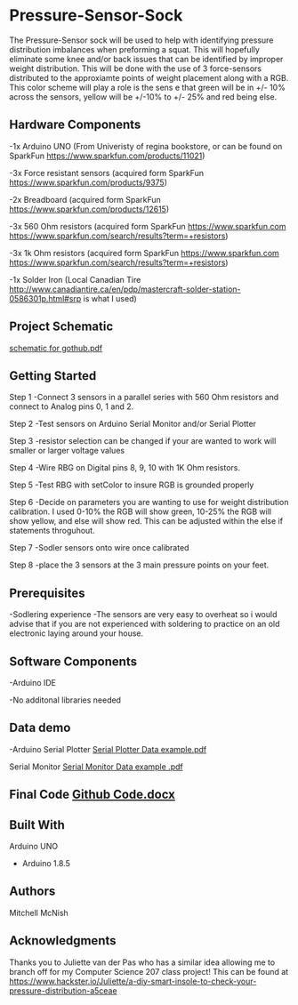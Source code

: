 # Pressure-Sensor-Sock
  The Pressure-Sensor sock will be used to help with identifying pressure distribution imbalances when preforming a squat. This will hopefully eliminate some knee and/or back issues that can be identified by improper weight distribution. This will be done with the use of 3 force-sensors distributed to the approxiamte points of weight placement along with a RGB. This color scheme will play a role is the sens e that green will be in +/- 10% across the sensors, yellow will be +/-10% to +/- 25% and red being else. 

## Hardware Components
  -1x Arduino UNO (From Univeristy of regina bookstore, or can be found on SparkFun https://www.sparkfun.com/products/11021)
  
  -3x Force resistant sensors  (acquired form SparkFun https://www.sparkfun.com/products/9375)
  
  -2x Breadboard (acquired form SparkFun https://www.sparkfun.com/products/12615)
  
  -3x 560 Ohm resistors (acquired form SparkFun https://www.sparkfun.com https://www.sparkfun.com/search/results?term=+resistors)
  
  -3x 1k Ohm resistors (acquired form SparkFun https://www.sparkfun.com https://www.sparkfun.com/search/results?term=+resistors)
  
  -1x Solder Iron (Local Canadian Tire http://www.canadiantire.ca/en/pdp/mastercraft-solder-station-0586301p.html#srp is what I used)
  
## Project Schematic 

[schematic for gothub.pdf](https://github.com/Mcnish15/Pressure-Sensor-Sock/files/1913147/schematic.for.gothub.pdf)



## Getting Started
Step 1 
  -Connect 3 sensors in a parallel series with 560 Ohm resistors  and connect to Analog pins 0, 1  and 2.
  
  
Step 2 
  -Test sensors on Arduino Serial Monitor and/or Serial Plotter
  
  
Step 3
  -resistor selection can be changed if your are wanted to work will smaller or larger voltage values 
  
  
Step 4
  -Wire RBG on Digital pins 8, 9, 10 with 1K Ohm resistors. 
  
  
Step 5
  -Test RBG with setColor to insure RGB is grounded properly 
  
  
Step 6
  -Decide on parameters you are wanting to use for weight distribution calibration. I used 0-10% the RGB will show green, 10-25% the RGB will show yellow, and else will show red. This can be adjusted within the else if statements throguhout. 
  
  
Step 7
  -Sodler sensors onto wire once calibrated
  
  
Step 8 
  -place the 3 sensors at the 3 main pressure points on your feet. 
  

## Prerequisites
  -Sodlering experience
    -The sensors are very easy to overheat so i would advise that if you are not experienced with soldering to practice on an               old electronic laying around your house. 
  


## Software Components
  -Arduino IDE
  
  -No additonal libraries needed 

## Data demo
  -Arduino Serial Plotter
  [Serial Plotter Data example.pdf](https://github.com/Mcnish15/Pressure-Sensor-Sock/files/1913168/Serial.Plotter.Data.example.pdf)
  
  
  Serial Monitor [Serial Monitor Data example .pdf](https://github.com/Mcnish15/Pressure-Sensor-Sock/files/1913173/Serial.Monitor.Data.example.pdf)

## Final Code  [Github Code.docx](https://github.com/Mcnish15/Pressure-Sensor-Sock/files/1913190/Github.Code.docx)

## Built With
  Arduino UNO
   - Arduino 1.8.5

## Authors

Mitchell McNish


## Acknowledgments

Thanks you to Juliette van der Pas who has a similar idea allowing me to branch off for my Computer Science 207 class project! This can be found at https://www.hackster.io/Juliette/a-diy-smart-insole-to-check-your-pressure-distribution-a5ceae
